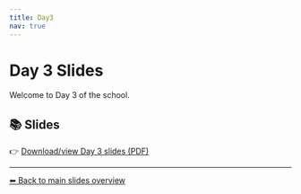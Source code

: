 ```yaml
---
title: Day3
nav: true
---
```


# Day 3 Slides

Welcome to Day 3 of the school.

## 📚 Slides


👉 [Download/view Day 3 slides (PDF)](slide_day_3.pdf)


---

[⬅ Back to main slides overview](home.md)
